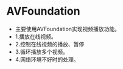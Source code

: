 # AVFoundation
- 主要使用AVFoundation实现视频播放功能。
- 1.播放在线视频。
- 2.控制在线视频的播放、暂停
- 3.循环播放多个视频。
- 4.网络环境不好时的处理。
